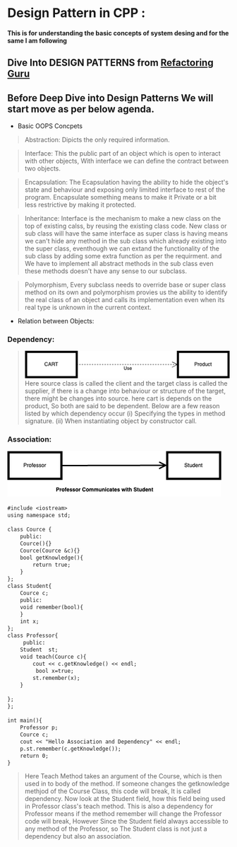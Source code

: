 # Design Pattern in CPP : 
#### This is for understanding the basic concepts of system desing and for the same I am following
## Dive Into DESIGN PATTERNS from [Refactoring Guru](https://refactoring.guru/design-patterns/book)
## Before Deep Dive into Design Patterns We will start move as per below agenda.
- Basic OOPS Concpets

> Abstraction: Dipicts the only required information.

> Interface: This the public part of an object which is open to interact with other objects, With interface we can define the contract between two objects.

> Encapsulation:  The Ecapsulation having the ability to hide the object's state and behaviour and exposing only limited interface to rest of the program. Encapsulate something means to make it Private or a bit less restrictive by making it protected.

> Inheritance: Interface is the mechanism to make a new class on the top of existing calss, by reusing the existing class code. New class or sub class will have the same interface as super class is having means we can't hide any method in the sub class which already existing into the super class, eventhough we can extand the functionality of the sub class by adding some extra function as per the requirment. and We have to implement all abstract methods in the sub class even these methods doesn't have any sense to our subclass.

> Polymorphism, Every subclass needs to override base or super class method on its own
and polymorphism provies us the ability to identify the real class of an object and calls its implementation even when its real type is unknown in the current context.


- Relation between Objects: 
### Dependency:
> ![Dependency](https://github.com/manojbaliyan16/DesignPatternCpp/blob/main/images/dependecy.png)
> Here source class is called the client and the target class is called the supplier, if there is a change into behaviour or structure of the target, there might be changes into source. here cart is depends on the product, So both are said to be dependent.
Below are a few reason listed by which dependency occur
  (i) Specifying the types in method signature.
  (ii) When instantiating object by constructor call.
### Association:
![Association](https://github.com/manojbaliyan16/DesignPatternCpp/blob/main/images/Association.png)
```
#include <iostream>
using namespace std;

class Cource {
    public:
    Cource(){}
    Cource(Cource &c){}
    bool getKnowledge(){
        return true;
    }
};
class Student{
    Cource c;
    public:
    void remember(bool){
    }
    int x;
};
class Professor{
     public:
    Student  st;
    void teach(Cource c){
        cout << c.getKnowledge() << endl;
         bool x=true;
        st.remember(x);
    }
    
};
};

int main(){
    Professor p;
    Cource c;
    cout << "Hello Association and Dependency" << endl;
    p.st.remember(c.getKnowledge());
    return 0;
}
```
> Here Teach Method takes an argument of the Course, which is then used in to body of the method. If someone changes the getknowledge methjod of the Course Class, this code will break, It is called dependency.
Now look at the Student field, how this field being used in Professor class's teach method. This is also a dependency for Professor means if the method remember will change the Professor code will break, However Since the Student field always accessible to any method of the Professor, so The Student class is not just a dependency but also an association.

